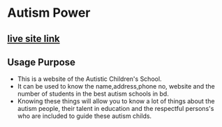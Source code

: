 # Autism Power

## [live site link](https://autism-power.netlify.app/)


## Usage Purpose

- This is a website of the Autistic Children's School.
- It can be used to know the name,address,phone no, website and the number of students in the best autism schools in bd.
- Knowing these things will allow you to know a lot of things about the autism people, their talent in education and the respectful persons's who are included to guide these autism childs.

